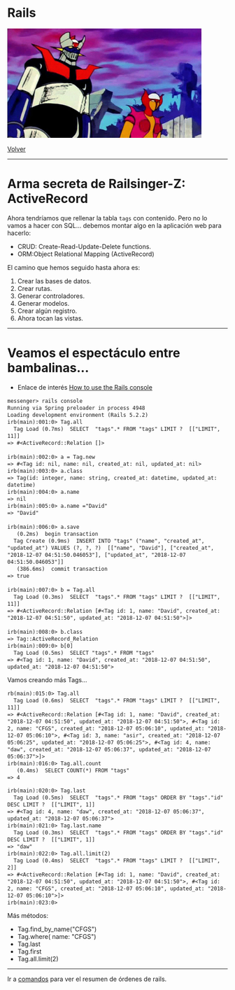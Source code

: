 
# Rails

![](images/mazinger-y-afrodita.png)

[Volver](README.md)

---

# Arma secreta de Railsinger-Z: ActiveRecord

Ahora tendríamos que rellenar la tabla `tags` con contenido. Pero no lo vamos a hacer con SQL... debemos montar algo en la aplicación web para hacerlo:
* CRUD: Create-Read-Update-Delete functions.
* ORM:Object Relational Mapping (ActiveRecord)

El camino que hemos seguido hasta ahora es:
1. Crear las bases de datos.
1. Crear rutas.
1. Generar controladores.
1. Generar modelos.
1. Crear algún registro.
1. Ahora tocan las vistas.

---

# Veamos el espectáculo entre bambalinas...

* Enlace de interés [How to use the Rails console](https://www.youtube.com/watch?v=CDSRGdH7Lnk)

```
messenger> rails console
Running via Spring preloader in process 4948
Loading development environment (Rails 5.2.2)
irb(main):001:0> Tag.all
  Tag Load (0.7ms)  SELECT  "tags".* FROM "tags" LIMIT ?  [["LIMIT", 11]]
=> #<ActiveRecord::Relation []>

irb(main):002:0> a = Tag.new
=> #<Tag id: nil, name: nil, created_at: nil, updated_at: nil>
irb(main):003:0> a.class
=> Tag(id: integer, name: string, created_at: datetime, updated_at: datetime)
irb(main):004:0> a.name
=> nil
irb(main):005:0> a.name ="David"
=> "David"

irb(main):006:0> a.save
   (0.2ms)  begin transaction
  Tag Create (0.9ms)  INSERT INTO "tags" ("name", "created_at", "updated_at") VALUES (?, ?, ?)  [["name", "David"], ["created_at", "2018-12-07 04:51:50.046053"], ["updated_at", "2018-12-07 04:51:50.046053"]]
   (386.6ms)  commit transaction
=> true

irb(main):007:0> b = Tag.all
  Tag Load (0.3ms)  SELECT  "tags".* FROM "tags" LIMIT ?  [["LIMIT", 11]]
=> #<ActiveRecord::Relation [#<Tag id: 1, name: "David", created_at: "2018-12-07 04:51:50", updated_at: "2018-12-07 04:51:50">]>

irb(main):008:0> b.class
=> Tag::ActiveRecord_Relation
irb(main):009:0> b[0]
  Tag Load (0.5ms)  SELECT "tags".* FROM "tags"
=> #<Tag id: 1, name: "David", created_at: "2018-12-07 04:51:50", updated_at: "2018-12-07 04:51:50">
```

Vamos creando más Tags...

```
rb(main):015:0> Tag.all
  Tag Load (0.6ms)  SELECT  "tags".* FROM "tags" LIMIT ?  [["LIMIT", 11]]
=> #<ActiveRecord::Relation [#<Tag id: 1, name: "David", created_at: "2018-12-07 04:51:50", updated_at: "2018-12-07 04:51:50">, #<Tag id: 2, name: "CFGS", created_at: "2018-12-07 05:06:10", updated_at: "2018-12-07 05:06:10">, #<Tag id: 3, name: "asir", created_at: "2018-12-07 05:06:25", updated_at: "2018-12-07 05:06:25">, #<Tag id: 4, name: "daw", created_at: "2018-12-07 05:06:37", updated_at: "2018-12-07 05:06:37">]>
irb(main):016:0> Tag.all.count
   (0.4ms)  SELECT COUNT(*) FROM "tags"
=> 4
```

```
irb(main):020:0> Tag.last
  Tag Load (0.5ms)  SELECT  "tags".* FROM "tags" ORDER BY "tags"."id" DESC LIMIT ?  [["LIMIT", 1]]
=> #<Tag id: 4, name: "daw", created_at: "2018-12-07 05:06:37", updated_at: "2018-12-07 05:06:37">
irb(main):021:0> Tag.last.name
  Tag Load (0.3ms)  SELECT  "tags".* FROM "tags" ORDER BY "tags"."id" DESC LIMIT ?  [["LIMIT", 1]]
=> "daw"
irb(main):022:0> Tag.all.limit(2)
  Tag Load (0.4ms)  SELECT  "tags".* FROM "tags" LIMIT ?  [["LIMIT", 2]]
=> #<ActiveRecord::Relation [#<Tag id: 1, name: "David", created_at: "2018-12-07 04:51:50", updated_at: "2018-12-07 04:51:50">, #<Tag id: 2, name: "CFGS", created_at: "2018-12-07 05:06:10", updated_at: "2018-12-07 05:06:10">]>
irb(main):023:0>
```

Más métodos:
* Tag.find_by_name("CFGS")
* Tag.where( name: "CFGS")
* Tag.last
* Tag.first
* Tag.all.limit(2)

---

Ir a [comandos](99-commands.md) para ver el resumen de órdenes de rails.
